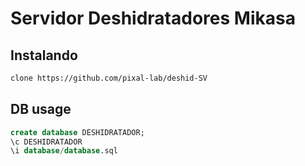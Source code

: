 # Servidor Deshidratadores Mikasa

## Instalando
```sh
clone https://github.com/pixal-lab/deshid-SV
```

## DB usage

```sql
create database DESHIDRATADOR;
\c DESHIDRATADOR
\i database/database.sql

```
